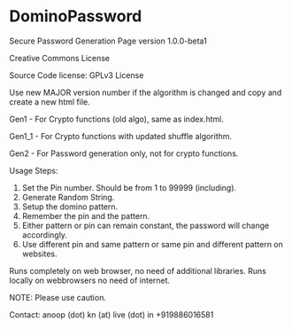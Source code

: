 # DominoPassword
Secure Password Generation Page version 1.0.0-beta1 

Creative Commons License 

Source Code license: 
GPLv3 License 

Use new MAJOR version number if the algorithm is changed and copy and create a new html file. 


 
Gen1   - For Crypto functions (old algo), same as index.html. 

Gen1_1 - For Crypto functions with updated shuffle algorithm. 

Gen2   - For Password generation only, not for crypto functions. 




Usage Steps: 
1. Set the Pin number. Should be from 1 to 99999 (including). 
2. Generate Random String. 
3. Setup the domino pattern. 
4. Remember the pin and the pattern. 
5. Either pattern or pin can remain constant, the password will change accordingly. 
6. Use different pin and same pattern or same pin and different pattern on websites. 

Runs completely on web browser, no need of additional libraries. 
Runs locally on webbrowsers no need of internet. 

NOTE: Please use caution. 

Contact: 
anoop (dot) kn (at) live (dot) in 
+919886016581 
